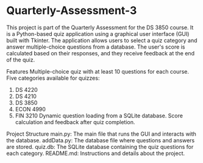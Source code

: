 # Quarterly-Assessment-3

This project is part of the Quarterly Assessment for the DS 3850 course. It is a Python-based quiz application using a graphical user interface (GUI) built with Tkinter. The application allows users to select a quiz category and answer multiple-choice questions from a database. The user's score is calculated based on their responses, and they receive feedback at the end of the quiz.

Features
Multiple-choice quiz with at least 10 questions for each course.
Five categories available for quizzes:
1. DS 4220
2. DS 4210
3. DS 3850
4. ECON 4990
5. FIN 3210
Dynamic question loading from a SQLite database.
Score calculation and feedback after quiz completion.

Project Structure
main.py: The main file that runs the GUI and interacts with the database.
addData.py: The database file where questions and answers are stored.
quiz.db: The SQLite database containing the quiz questions for each category.
README.md: Instructions and details about the project.